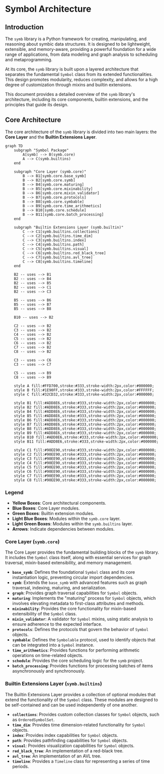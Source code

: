 # Symbol Architecture

## Introduction

The `symb` library is a Python framework for creating, manipulating, and reasoning about symbic data structures. It is designed to be lightweight, extensible, and memory-aware, providing a powerful foundation for a wide range of applications, from data modeling and graph analysis to scheduling and metaprogramming.

At its core, the `symb` library is built upon a layered architecture that separates the fundamental `Symbol` class from its extended functionalities. This design promotes modularity, reduces complexity, and allows for a high degree of customization through mixins and builtin extensions.

This document provides a detailed overview of the `symb` library's architecture, including its core components, builtin extensions, and the principles that guide its design.

## Core Architecture

The core architecture of the `symb` library is divided into two main layers: the **Core Layer** and the **Builtin Extensions Layer**.

```mermaid
graph TD
    subgraph "Symbol Package"
        A[symb] --> B(symb.core)
        A --> C(symb.builtins)
    end

    subgraph "Core Layer (symb.core)"
        B --> B1[symb.core.base_symb]
        B --> B2[symb.core.symb]
        B --> B4[symb.core.maturing]
        B --> B5[symb.core.mixinability]
        B --> B6[symb.core.mixin_validator]
        B --> B7[symb.core.protocols]
        B --> B8[symb.core.symbable]
        B --> B9[symb.core.time_arithmetics]
        B --> B10[symb.core.schedule]
        B --> B11[symb.core.batch_processing]
    end

    subgraph "Builtin Extensions Layer (symb.builtin)"
        C --> C1[symb.builtins.collections]
        C --> C2[symb.builtins.time_dim]
        C --> C3[symb.builtins.index]
        C --> C4[symb.builtins.path]
        C --> C5[symb.builtins.visual]
        C --> C6[symb.builtins.red_black_tree]
        C --> C7[symb.builtins.avl_tree]
        C --> C8[symb.builtins.timeline]
    end

    B2 -- uses --> B1
    B2 -- uses --> B4
    B2 -- uses --> B5
    B2 -- uses --> C1
    B2 -- uses --> C3

    B5 -- uses --> B6
    B5 -- uses --> B7
    B5 -- uses --> B8
    
    B10 -- uses --> B2

    C2 -- uses --> B2
    C3 -- uses --> B2
    C4 -- uses --> B2
    C5 -- uses --> B2
    C6 -- uses --> B2
    C7 -- uses --> B2
    C8 -- uses --> B2

    C3 -- uses --> C6
    C3 -- uses --> C7

    C5 -- uses --> B9
    C8 -- uses --> B9

    style A fill:#FFD700,stroke:#333,stroke-width:2px,color:#000000;
    style B fill:#1E90FF,stroke:#333,stroke-width:2px,color:#FFFFFF;
    style C fill:#32CD32,stroke:#333,stroke-width:2px,color:#000000;

    style B1 fill:#ADD8E6,stroke:#333,stroke-width:2px,color:#000000;
    style B2 fill:#ADD8E6,stroke:#333,stroke-width:2px,color:#000000;
    style B4 fill:#ADD8E6,stroke:#333,stroke-width:2px,color:#000000;
    style B5 fill:#ADD8E6,stroke:#333,stroke-width:2px,color:#000000;
    style B6 fill:#ADD8E6,stroke:#333,stroke-width:2px,color:#000000;
    style B7 fill:#ADD8E6,stroke:#333,stroke-width:2px,color:#000000;
    style B8 fill:#ADD8E6,stroke:#333,stroke-width:2px,color:#000000;
    style B9 fill:#ADD8E6,stroke:#333,stroke-width:2px,color:#000000;
    style B10 fill:#ADD8E6,stroke:#333,stroke-width:2px,color:#000000;
    style B11 fill:#ADD8E6,stroke:#333,stroke-width:2px,color:#000000;

    style C1 fill:#90EE90,stroke:#333,stroke-width:2px,color:#000000;
    style C2 fill:#90EE90,stroke:#333,stroke-width:2px,color:#000000;
    style C3 fill:#90EE90,stroke:#333,stroke-width:2px,color:#000000;
    style C4 fill:#90EE90,stroke:#333,stroke-width:2px,color:#000000;
    style C5 fill:#90EE90,stroke:#333,stroke-width:2px,color:#000000;
    style C6 fill:#90EE90,stroke:#333,stroke-width:2px,color:#000000;
    style C7 fill:#90EE90,stroke:#333,stroke-width:2px,color:#000000;
    style C8 fill:#90EE90,stroke:#333,stroke-width:2px,color:#000000;
```

### Legend

*   **Yellow Boxes**: Core architectural components.
*   **Blue Boxes**: Core Layer modules.
*   **Green Boxes**: Builtin extension modules.
*   **Light Blue Boxes**: Modules within the `symb.core` layer.
*   **Light Green Boxes**: Modules within the `symb.builtins` layer.
*   **Arrows**: Indicate dependencies between modules.

### Core Layer (`symb.core`)

The Core Layer provides the fundamental building blocks of the `symb` library. It includes the `Symbol` class itself, along with essential services for graph traversal, mixin-based extensibility, and memory management.

*   **`base_symb`**: Defines the foundational `Symbol` class and its core instantiation logic, preventing circular import dependencies.
*   **`symb`**: Extends the `base_symb` with advanced features such as graph traversal, indexing, maturing, and serialization.
*   **`graph`**: Provides graph traversal capabilities for `Symbol` objects.
*   **`maturing`**: Implements the "maturing" process for `Symbol` objects, which involves elevating metadata to first-class attributes and methods.
*   **`mixinability`**: Provides the core functionality for mixin-based extensibility of the `Symbol` class.
*   **`mixin_validator`**: A validator for `Symbol` mixins, using static analysis to ensure adherence to the expected interface.
*   **`protocols`**: Defines the protocols that govern the behavior of `Symbol` objects.
*   **`symbable`**: Defines the `Symbolable` protocol, used to identify objects that can be integrated into a `Symbol` instance.
*   **`time_arithmetics`**: Provides functions for performing arithmetic operations on time-related objects.
*   **`schedule`**: Provides the core scheduling logic for the `symb` project.
*   **`batch_processing`**: Provides functions for processing batches of items asynchronously and synchronously.

### Builtin Extensions Layer (`symb.builtins`)

The Builtin Extensions Layer provides a collection of optional modules that extend the functionality of the `Symbol` class. These modules are designed to be self-contained and can be used independently of one another.

*   **`collections`**: Provides custom collection classes for `Symbol` objects, such as `OrderedSymbolSet`.
*   **`time_dim`**: Provides time dimension-related functionality for `Symbol` objects.
*   **`index`**: Provides index capabilities for `Symbol` objects.
*   **`path`**: Provides pathfinding capabilities for `Symbol` objects.
*   **`visual`**: Provides visualization capabilities for `Symbol` objects.
*   **`red_black_tree`**: An implementation of a red-black tree.
*   **`avl_tree`**: An implementation of an AVL tree.
*   **`timeline`**: Provides a `Timeline` class for representing a series of time periods.
